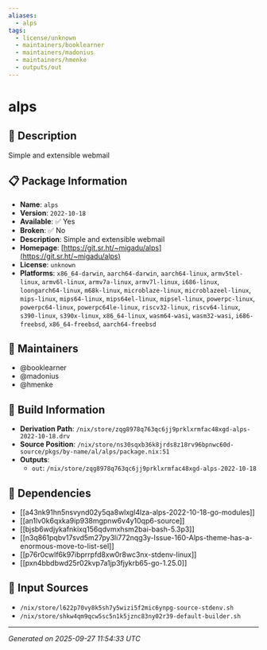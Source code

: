 ```yaml
---
aliases:
  - alps
tags:
  - license/unknown
  - maintainers/booklearner
  - maintainers/madonius
  - maintainers/hmenke
  - outputs/out
---
```


# alps

## 📝 Description

Simple and extensible webmail

## 📋 Package Information

- **Name**: `alps`
- **Version**: `2022-10-18`
- **Available**: ✅ Yes
- **Broken**: ✅ No
- **Description**: Simple and extensible webmail
- **Homepage**: [https://git.sr.ht/~migadu/alps](https://git.sr.ht/~migadu/alps)
- **License**: `unknown`
- **Platforms**: `x86_64-darwin`, `aarch64-darwin`, `aarch64-linux`, `armv5tel-linux`, `armv6l-linux`, `armv7a-linux`, `armv7l-linux`, `i686-linux`, `loongarch64-linux`, `m68k-linux`, `microblaze-linux`, `microblazeel-linux`, `mips-linux`, `mips64-linux`, `mips64el-linux`, `mipsel-linux`, `powerpc-linux`, `powerpc64-linux`, `powerpc64le-linux`, `riscv32-linux`, `riscv64-linux`, `s390-linux`, `s390x-linux`, `x86_64-linux`, `wasm64-wasi`, `wasm32-wasi`, `i686-freebsd`, `x86_64-freebsd`, `aarch64-freebsd`
## 👥 Maintainers

- @booklearner
- @madonius
- @hmenke


## 🔧 Build Information

- **Derivation Path**: `/nix/store/zqg8978q763qc6jj9prklxrmfac48xgd-alps-2022-10-18.drv`
- **Source Position**: `/nix/store/ns30sqxb36k8jrds8z18rv96bpnwc60d-source/pkgs/by-name/al/alps/package.nix:51`
- **Outputs**:
  - `out`:  `/nix/store/zqg8978q763qc6jj9prklxrmfac48xgd-alps-2022-10-18`

## 🔗 Dependencies

- [[a43nk91hn5nsvynd02y5qa8wlxgl4lza-alps-2022-10-18-go-modules]]
- [[an1lv0k6qxka9ip938mgpnw6v4y10qp6-source]]
- [[bjsb6wdjykafnkixq156qdvmxhsm2bai-bash-5.3p3]]
- [[n3q861pqbv17svd5m27py3li772nqg3y-Issue-160-Alps-theme-has-a-enormous-move-to-list-sel]]
- [[p76r0cwlf6k97ibprrpfd8xw0r8wc3nx-stdenv-linux]]
- [[pxn4bbdbwd25r02kvp7a1jp3fjykrb65-go-1.25.0]]

## 📁 Input Sources

- `/nix/store/l622p70vy8k5sh7y5wizi5f2mic6ynpg-source-stdenv.sh`
- `/nix/store/shkw4qm9qcw5sc5n1k5jznc83ny02r39-default-builder.sh`

---
*Generated on 2025-09-27 11:54:33 UTC*
